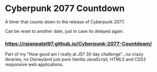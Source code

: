# Cyberpunk 2077 Countdown
A timer that counts down to the release of Cyberpunk 2077.

Can be reset to another date, just in case its delayed again.

### https://rajanpatel97.github.io/Cyberpunk-2077-Countdown/

Part of my "How good am I really at JS? 30 day challenge"...no crazy libraries, no Disneyland just pure Vanilla JavaScript, HTML5 and CSS3 responsive web applications.
